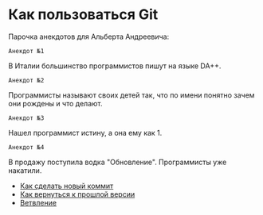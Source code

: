 # Как пользоваться Git

Парочка анекдотов для Альберта Андреевича:

	Анекдот №1
В Италии большинство программистов пишут на языке DA++.

	Анекдот №2
Программисты называют своих детей так, что по имени понятно зачем они рождены и что делают.

	Анекдот №3
Нашел программист истину, а она ему как 1.

	Анекдот №4
В продажу поступила водка "Обновление". Программисты уже накатили.
- [Как сделать новый коммит](./commmit_help.md)
- [Как вернуться к прошлой версии](./reset_help.md)
- [Ветвление](./branch_help.md)
